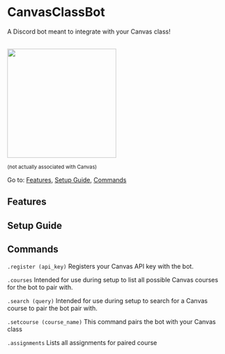 # CanvasClassBot
A Discord bot meant to integrate with your Canvas class!

<br><img id="canvaspic" src="https://sccollege.edu/DistanceEducation/SiteAssets/Lists/canvas%20login/AllItems/80-800885_canvas-logo-canvas-lms-logo.png" width="250px">
<p style="font-size: smaller">(not actually associated with Canvas)</p>

Go to:
<a href='#features'>Features</a>, 
<a href='#setup_guide'>Setup Guide</a>, 
<a href='#commands'>Commands</a>

<h2 id='features'>Features</h2>

<h2 id='setup_guide'>Setup Guide</h2>

<h2 id='commands'>Commands</h2>

`.register (api_key)` Registers your Canvas API key with the bot.

`.courses` Intended for use during setup to list all possible Canvas courses for the bot to pair with.

`.search (query)` Intended for use during setup to search for a Canvas course to pair the bot pair with.

`.setcourse (course_name)` This command pairs the bot with your Canvas class

`.assignments` Lists all assignments for paired course
